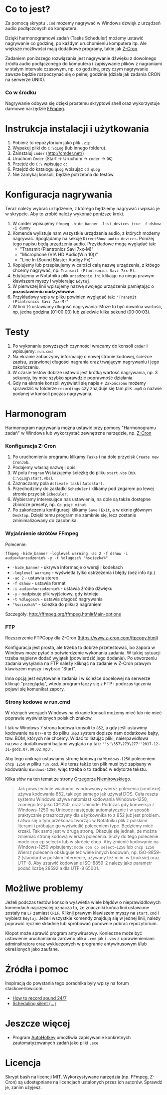 # Co to jest?

Za pomocą skryptu `.cmd` możemy nagrywać w Windows dźwięk z urządzeń audio podłączonych do komputera.

Dzięki harmonogramowi zadań (Tasks Scheduler) możemy ustawić nagrywanie co godzinę, po każdym uruchomieniu komputera itp. Ale większe możliwości mają dodatkowe programy, takie jak [Z-Cron](https://www.z-cron.com/).

Zadaniem poniższego rozwiązania jest nagrywanie dźwięku z dowolnego źródła audio podłączonego do komputera i zapisywanie plików z nagraniami w stałym intervale czasowym, np. co godzinę, przy czym nagrywanie zawsze będzie rozpoczynać się o pełnej godzinie (działa jak zadania CRON na serwerze UNIX).

### Co w środku

Nagrywanie odbywa się dzięki prostemu skryptowi shell oraz wykorzystuje darmowe narzędzie [FFmpeg](http://ffmpeg.org).

# Instrukcja instalacji i użytkowania

1. Pobierz to repozytorium jako plik `.zip`.
1. Wypakuj pliki do `C:\qLog` (lub innego folderu).
1. Zainstaluj `cmder` (http://cmder.net/)
1. Uruchom `Cmder` (Start -> Uruchom -> `cmder` -> `OK`)
1. Przejdź do `C:\`  wpisując `c:`
1. Przejdź do katalogu `qLog` wpisując `cd qLog`
1. Nie zamykaj konsoli, będzie potrzebna do testów.

# Konfiguracja nagrywania

Teraz należy wybrać urządzenie, z którego będziemy nagrywać i wpisać je w skrypcie. Aby to zrobić należy wykonać poniższe kroki.

1. W cmder wpisujemy `ffmpeg -hide_banner -list_devices true -f dshow -i dummy`
1. Komenda wylistuje nam wszystkie urządzenia audio, z których możemy nagrywać.  Spoglądamy na sekcję `DirectShow audio devices`. Poniżej tego napisu będą urządzenia audio. Przykładowe mogą wyglądać tak:
    - "Transmit (Plantronics Savi 7xx-M)"
    - "Microphone (VIA HD Audio(Win 10))"
    - "Line In (Sound Blaster Audigy Fx)"
1. Kopiujemy lub przepisujemy w całości całą nazwę urządzenia, z któego chcemy nagrywać, np. `Transmit (Plantronics Savi 7xx-M)`.
1. Edytujemy w Notatniku plik `urzadzenie.ini` klikając na niego prawym klawiszem myszy i wybierając `Edytuj`.
1. W pierwszej linii wpisujemy nazwę swojego urządzenia pamiętając o __pozostawieniu cudzysłowów__.
1. Przykładowy wpis w pliku powinien wyglądać tak: `"Transmit (Plantronics Savi 7xx-M)"`
1. W linii `19` ustawiamy długość nagrywania. Może to być dowolna wartość, np. jedna godzina (01:00:00) lub zaledwie kilka sekund (00:00:03).

# Testy

1. Po wykonaniu powyższych czynności wracamy do konsoli `cmder` i wpisujemy: `run.cmd`
1. Na ekranie zobaczymy informację o nowej stronie kodowej, ścieżce zapisu, ustawionej długości nagrania oraz trwającym nagrywaniu i jego zakończeniu.
1. W czasie testów dobrze ustawić jest krótką wartość nagrywania, np. 3 sekundy, by móc szybko sprawdzić poprawność działania.
1. Gdy na ekranie konsoli wyświetli się napis `# Zakończono` możemy sprawdzić w folderze `recordings` czy znajduje się tam plik `.mp3` o nazwie podanej w konsoli poczas nagrywania.

# Harmonogram

Harmonogram nagrywania można ustawić przy pomocy "Harmonogramu zadań" w Windows lub wykorzystać zewnętrzne narzędzie, np. [Z-Cron](https://www.z-cron.com/)

### Konfiguracja Z-Cron

1. Po uruchomieniu programu klikamy `Tasks` i na dole przycisk `Create new CronJob`.
1. Podajemy własną nazwę i opis.
1. W polu `Program` Wskazujemy ścieżkę do pliku `start.vbs` (np. `C:\qLog\start.vbs`).
1. Zaznaczamy pola `Activate task` i `Autostart`.
1. Przechodzimy do zakładki `Scheduler` i klikamy pod zegarem po lewej stronie przycisk `Scheduler`.
1. Wybieramy interesujące nas ustawienia, na dole są także dostępne zbiorcze presety, np. `Co pięć minut`.
1. Po zakończeniu konfiguracji klikamy `Save` i `Exit`, a w oknie głównym `Desktop`. Dzięki temu program nie zamknie się, lecz zostanie zminimalizowany do zasobnika.

### Wyjaśnienie skrótów FFmpeg

Polecenie:
```
ffmpeg -hide_banner -loglevel warning -ac 2 -f dshow -i audio=%urzadzenie% -y -t %dlugosc% "%sciezka%"
```

- `-hide_banner` - ukrywa informacje o wersji i kodekach
- `-loglevel warning` - wyświetla tylko ostrzeżenia i błędy (bez info itp.)
- `-ac 2` - ustawia stereo
- `-f dshow` - ustawia format
- `-i audio=%urzadzenie%` - ustawia źródło dźwięku
- `-y` - nadpisuje plik wyjściowy, gdy istnieje
- `-t %dlugosc%` - ustawia długość nagrywania
- `"%sciezka%"` - ścieżka do pliku z nagraniem

Szczegóły: http://ffmpeg.org/ffmpeg.html#Main-options

### FTP

Rozszerzenie FTPCopy dla Z-Cron (https://www.z-cron.com/ftpcopy.html)

Konfiguracja jest prosta, ale trzeba to dobrze przetestować, bo zapora w Windows może pytać o potwierdzenie wykonania zadania. W takiej sytuacji trzeba najpierw dodać wyjątek (potwierdzić jego dodanie).
Po utworzeniu zadania wysyłania na FTP należy kliknąć na zadanie w Z-Cron prawym klawiszem myszy i wybrać "Start".

Inna opcją jest edytowanie zadania i w ścieżce docelowej na serwerze kliknąć "przeglądaj", wtedy program łączy się z FTP i podczas łączenia pojawi się komunikat zapory.

### Strony kodowe w run.cmd

W różnych wersjach Windows na ekranie konsoli możemy mieć lub nie mieć poprawie wyświetlonych polskich znaków.

I tak w Windows 7 strona kodowa konsoli to `852`, a gdy jeśli ustawimy kodowanie na `UTF-8` to do pliku `.mp3` system dopisze nam dodatkowe bajty, tzw. BOM, których nie chcemy. Widać to listując pliki, naierpawidłowa nazwa z dodatkowymi bajtami wygląda np.tak: `''$'\357\273\277''2017-12-31-godz.07.00.02.mp3'`.

Aby tego uniknąć ustawiamy stronę kodową na `Windows-1250` poleceniem `chcp 1250` w pliku `run.cmd`. Ale teraz także ten plik musi być zapisany w kodowaniu `Windows-1250`, więc trzeba o to zadbać w edytorze tekstu.

Kilka słów na ten temat ze strony [Grzegorza Niemirowskiego](https://www.grzegorz.net/articles/index.php?id=conenc).
> Jak powszechnie wiadomo, windowsowy wiersz polecenia (cmd.exe) używa kodowania 852, takiego samego jak używał DOS. Cała reszta systemu Windows używa natomiast kodowania Windows-1250, znanego też jako CP1250, oraz Unicode. Podczas gdy konwersja z Windows-1250 na Unicode następuje automatycznie i w sposób praktycznie przezroczysty dla użytkownika to z 852 już jest problem. Łatwo się o tym przekonać tworząc w Notatniku plik z polskimi literami i próbując go wyświetlić poleceniem type. Będziemy mieć krzaki. Tak samo jest w drugą stronę. Okazuje się jednak, że można zmieniać stronę kodową wiersza polecenia. Służy do tego polecenie mode con cp select= lub w skrócie chcp. Aby zmienić kodowanie na Windows-1250 wpisujemy:
> `mode con cp select=1250`
> lub
> `chcp 1250`
> Wiersz polecenia obsługuje też wiele innych kodowań, np. ISO-8859-2 (standard w polskim Internecie, używany też m.in. w Linuksie) oraz UTF-8. Aby ustawić kodowanie ISO-8859-2 należy jako parametr podać liczbę 28592 a dla UTF-8 65001.

# Możliwe problemy

Jeżeli podczas testów konsola wyświetla wiele błędów o nieprawiddłowych komendach najczęściej oznacza to, że znaczniki końca linii ustawione zostały na `LF` zamiast `CRLF`. Kliknij prawym klawiszem myszy na `start.cmd` i wybierz `Edytuj`. Jeżeli wszystkie komendy znajdują się w jednej linii, należy poprawić ręcznie składnię lub spróbować ponownie pobrać repozytorium.

Kłopot może sprawić program antywirusowy. Konieczne może być ustawienie uruchamiania zarówno pliku `.cmd` jak i `.vbs` z uprawienieniami adminsitratora oraz wykluczonych w programie antywirusowym i/lub określonych jako zaufane.

# Źródła i pomoc

Inspiracją do powstania tego poradnika były wpisy na forum stackoverlow.com.

- [How to record sound 24/7](https://superuser.com/a/548127/582502)
- [Scheduling silent (...)](https://superuser.com/a/546062/582502)

# Jeszcze więcej

- Program [AutoHotkey](https://www.dobreprogramy.pl/AutoHotkey,Program,Windows,12731.html) umożliwia zapisywanie konkretnych zautomatyzowanych zadań jako pliki `.exe`

# Licencja

Skrypt bash na licencji MIT. Wykorzystywane narzędzia (np. FFmpeg, Z-Cron) są udostępniane na licencjach ustalonych przez ich autorów. Sprawdź je, zanim użyjesz.
